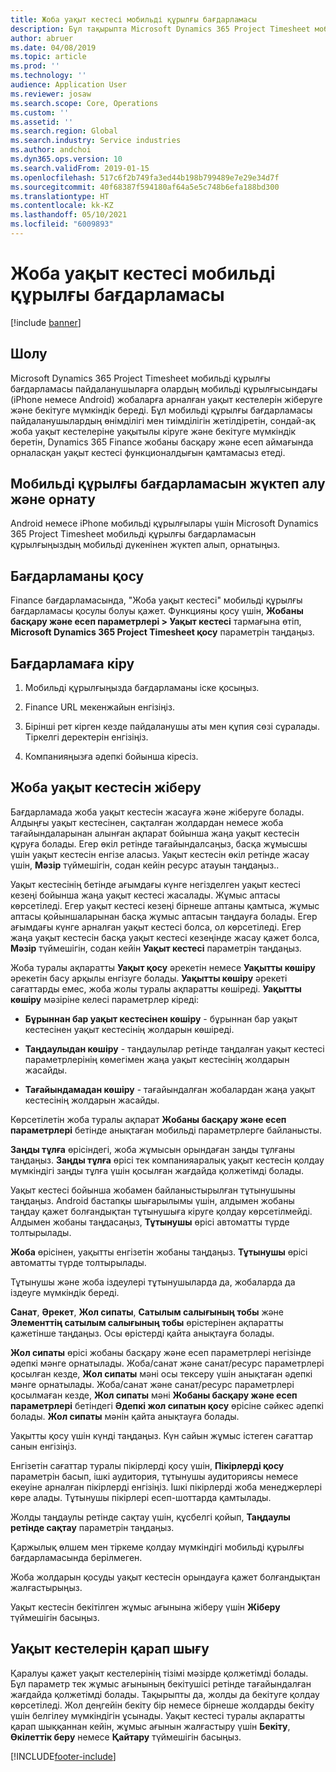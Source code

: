 ```yaml
---
title: Жоба уақыт кестесі мобильді құрылғы бағдарламасы
description: Бұл тақырыпта Microsoft Dynamics 365 Project Timesheet мобильді құрылғы бағдарламасы туралы ақпарат беріледі. Жоба уақыт кестесі мобильді құрылғы бағдарламасы пайдаланушыларға олардың мобильді құрылғысындағы жобаларға арналған уақыт кестелерін жіберуге және бекітуге мүмкіндік береді.
author: abruer
ms.date: 04/08/2019
ms.topic: article
ms.prod: ''
ms.technology: ''
audience: Application User
ms.reviewer: josaw
ms.search.scope: Core, Operations
ms.custom: ''
ms.assetid: ''
ms.search.region: Global
ms.search.industry: Service industries
ms.author: andchoi
ms.dyn365.ops.version: 10
ms.search.validFrom: 2019-01-15
ms.openlocfilehash: 517c6f2b749fa3ed44b198b799489e7e29e34d7f
ms.sourcegitcommit: 40f68387f594180af64a5e5c748b6efa188bd300
ms.translationtype: HT
ms.contentlocale: kk-KZ
ms.lasthandoff: 05/10/2021
ms.locfileid: "6009893"
---
```

# <a name="project-timesheet-mobile-application"></a>Жоба уақыт кестесі мобильді құрылғы бағдарламасы

[!include [banner](../includes/banner.md)]

## <a name="overview"></a>Шолу

Microsoft Dynamics 365 Project Timesheet мобильді құрылғы бағдарламасы пайдаланушыларға олардың мобильді құрылғысындағы (iPhone немесе Android) жобаларға арналған уақыт кестелерін жіберуге және бекітуге мүмкіндік береді. Бұл мобильді құрылғы бағдарламасы пайдаланушылардың өнімділігі мен тиімділігін жетілдіретін, сондай-ақ жоба уақыт кестелеріне уақытылы кіруге және бекітуге мүмкіндік беретін, Dynamics 365 Finance жобаны басқару және есеп аймағында орналасқан уақыт кестесі функционалдығын қамтамасыз етеді.

## <a name="download-and-install-the-mobile-app"></a>Мобильді құрылғы бағдарламасын жүктеп алу және орнату

Android немесе iPhone мобильді құрылғылары үшін Microsoft Dynamics 365 Project Timesheet мобильді құрылғы бағдарламасын құрылғыңыздың мобильді дүкенінен жүктеп алып, орнатыңыз.

## <a name="enable-the-app"></a>Бағдарламаны қосу 

Finance бағдарламасында, "Жоба уақыт кестесі" мобильді құрылғы бағдарламасы қосулы болуы қажет. Функцияны қосу үшін, **Жобаны басқару және есеп параметрлері \> Уақыт кестесі** тармағына өтіп, **Microsoft Dynamics 365 Project Timesheet қосу** параметрін таңдаңыз.

## <a name="sign-in-to-the-app"></a>Бағдарламаға кіру

1.  Мобильді құрылғыңызда бағдарламаны іске қосыңыз.

2.  Finance URL мекенжайын енгізіңіз.

3.  Бірінші рет кірген кезде пайдаланушы аты мен құпия сөзі сұралады. Тіркелгі деректерін енгізіңіз.

4.  Компанияңызға әдепкі бойынша кіресіз.

## <a name="submit-a-project-timesheet"></a>Жоба уақыт кестесін жіберу

Бағдарламада жоба уақыт кестесін жасауға және жіберуге болады. Алдыңғы уақыт кестесінен, сақталған жолдардан немесе жоба тағайындаларынан алынған ақпарат бойынша жаңа уақыт кестесін құруға болады. Егер өкіл ретінде тағайындалсаңыз, басқа жұмысшы үшін уақыт кестесін енгізе аласыз. Уақыт кестесін өкіл ретінде жасау үшін, **Мәзір** түймешігін, содан кейін ресурс атауын таңдаңыз..

Уақыт кестесінің бетінде ағымдағы күнге негізделген уақыт кестесі кезеңі бойынша жаңа уақыт кестесі жасалады. Жұмыс аптасы көрсетіледі. Егер уақыт кестесі кезеңі бірнеше аптаны қамтыса, жұмыс аптасы қойыншаларынан басқа жұмыс аптасын таңдауға болады.
Егер ағымдағы күнге арналған уақыт кестесі болса, ол көрсетіледі. Егер жаңа уақыт кестесін басқа уақыт кестесі кезеңінде жасау қажет болса, **Мәзір** түймешігін, содан кейін **Уақыт кестесі** параметрін таңдаңыз.

Жоба туралы ақпаратты **Уақыт қосу** әрекетін немесе **Уақытты көшіру** әрекетін басу арқылы енгізуге болады. **Уақытты көшіру** әрекеті сағаттарды емес, жоба жолы туралы ақпаратты көшіреді. **Уақытты көшіру** мәзіріне келесі параметрлер кіреді:

- **Бұрыннан бар уақыт кестесінен көшіру** - бұрыннан бар уақыт кестесінен уақыт кестесінің жолдарын көшіреді.

- **Таңдаулыдан көшіру** - таңдаулылар ретінде таңдалған уақыт кестесі параметрлерінің көмегімен жаңа уақыт кестесінің жолдарын жасайды.

- **Тағайындамадан көшіру** - тағайындалған жобалардан жаңа уақыт кестесінің жолдарын жасайды.

Көрсетілетін жоба туралы ақпарат **Жобаны басқару және есеп параметрлері** бетінде анықтаған мобильді параметрлерге байланысты.

**Заңды тұлға** өрісіндегі, жоба жұмысын орындаған заңды тұлғаны таңдаңыз. **Заңды тұлға** өрісі тек компанияаралық уақыт кестесін қолдау мүмкіндігі заңды тұлға үшін қосылған жағдайда қолжетімді болады.

Уақыт кестесі бойынша жобамен байланыстырылған тұтынушыны таңдаңыз. Android бастапқы шығарылымы үшін, алдымен жобаны таңдау қажет болғандықтан тұтынушыға кіруге қолдау көрсетілмейді. Алдымен жобаны таңдасаңыз, **Тұтынушы** өрісі автоматты түрде толтырылады.

**Жоба** өрісінен, уақытты енгізетін жобаны таңдаңыз. **Тұтынушы** өрісі автоматты түрде толтырылады.

Тұтынушы және жоба іздеулері тұтынушыларда да, жобаларда да іздеуге мүмкіндік береді.

**Санат**, **Әрекет**, **Жол сипаты**, **Сатылым салығының тобы** және **Элементтің сатылым салығының тобы** өрістерінен ақпаратты қажетінше таңдаңыз. Осы өрістерді қайта анықтауға болады.

**Жол сипаты** өрісі жобаны басқару және есеп параметрлері негізінде әдепкі мәнге орнатылады. Жоба/санат және санат/ресурс параметрлері қосылған кезде, **Жол сипаты** мәні осы тексеру үшін анықтаған әдепкі мәнге орнатылады. Жоба/санат және санат/ресурс параметрлері қосылмаған кезде, **Жол сипаты** мәні **Жобаны басқару және есеп параметрлері** бетіндегі **Әдепкі жол сипатын қосу** өрісіне сәйкес әдепкі болады. **Жол сипаты** мәнін қайта анықтауға болады.

Уақытты қосу үшін күнді таңдаңыз. Күн сайын жұмыс істеген сағаттар санын енгізіңіз.

Енгізетін сағаттар туралы пікірлерді қосу үшін, **Пікірлерді қосу** параметрін басып, ішкі аудитория, тұтынушы аудиториясы немесе екеуіне арналған пікірлерді енгізіңіз.
Ішкі пікірлерді жоба менеджерлері көре алады. Тұтынушы пікірлері есеп-шоттарда қамтылады.

Жолды таңдаулы ретінде сақтау үшін, құсбелгі қойып, **Таңдаулы ретінде сақтау** параметрін таңдаңыз.

Қаржылық өлшем мен тіркеме қолдау мүмкіндігі мобильді құрылғы бағдарламасында берілмеген.

Жоба жолдарын қосуды уақыт кестесін орындауға қажет болғандықтан жалғастырыңыз.

Уақыт кестесін бекітілген жұмыс ағынына жіберу үшін **Жіберу** түймешігін басыңыз.

## <a name="review-timesheets"></a>Уақыт кестелерін қарап шығу

Қаралуы қажет уақыт кестелерінің тізімі мәзірде қолжетімді болады. Бұл параметр тек жұмыс ағынының бекітушісі ретінде тағайындалған жағдайда қолжетімді болады. Тақырыпты да, жолды да бекітуге қолдау көрсетіледі. Жол деңгейін бекіту бір немесе бірнеше жолдарды бекіту үшін белгілеу мүмкіндігін ұсынады. Уақыт кестесі туралы ақпаратты қарап шыққаннан кейін, жұмыс ағынын жалғастыру үшін **Бекіту**, **Өкілеттік беру** немесе **Қайтару** түймешігін басыңыз.


[!INCLUDE[footer-include](../includes/footer-banner.md)]